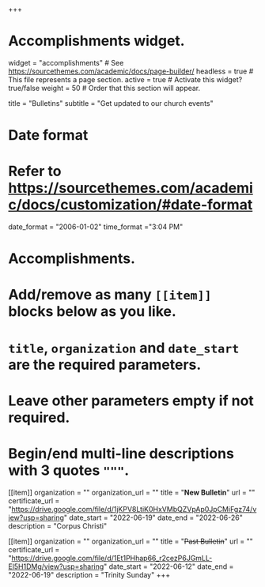 +++
# Accomplishments widget.
widget = "accomplishments"  # See https://sourcethemes.com/academic/docs/page-builder/
headless = true  # This file represents a page section.
active = true  # Activate this widget? true/false
weight = 50  # Order that this section will appear.

title = "Bulletins"
subtitle = "Get updated to our church events"

# Date format
#   Refer to https://sourcethemes.com/academic/docs/customization/#date-format
date_format = "2006-01-02"
time_format ="3:04 PM"

# Accomplishments.
#   Add/remove as many `[[item]]` blocks below as you like.
#   `title`, `organization` and `date_start` are the required parameters.
#   Leave other parameters empty if not required.
#   Begin/end multi-line descriptions with 3 quotes `"""`.


[[item]]
  organization = ""
  organization_url = ""
  title = "**New Bulletin**"
  url = ""
  certificate_url = "https://drive.google.com/file/d/1jKPV8LtiK0HxVMbQZVpAp0JpCMiFgz74/view?usp=sharing"
  date_start = "2022-06-19"
  date_end = "2022-06-26"
  description = "Corpus Christi"

[[item]]
  organization = ""
  organization_url = ""
  title = "~~Past Bulletin~~"
  url = ""
  certificate_url = "https://drive.google.com/file/d/1Et1PHhap66_r2cezP6JGmLL-El5H1DMg/view?usp=sharing"
  date_start = "2022-06-12"
  date_end = "2022-06-19"
  description = "Trinity Sunday"
+++
